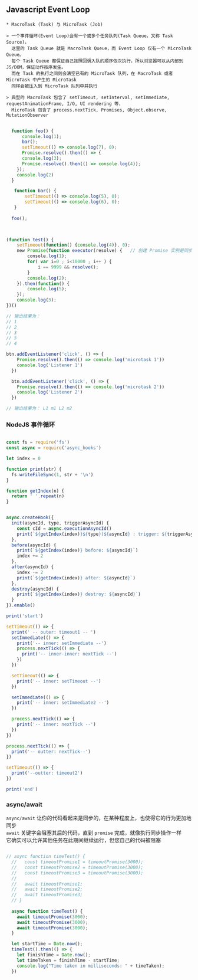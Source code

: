 ## Javascript Event Loop

    * MacroTask (Task) 与 MicroTask (Job)  
    
    > 一个事件循环(Event Loop)会有一个或多个任务队列(Task Queue，又称 Task Source)，
      这里的 Task Queue 就是 MacroTask Queue，而 Event Loop 仅有一个 MicroTask Queue。
      每个 Task Queue 都保证自己按照回调入队的顺序依次执行，所以浏览器可以从内部到JS/DOM，保证动作按序发生。
      而在 Task 的执行之间则会清空已有的 MicroTask 队列，在 MacroTask 或者 MicroTask 中产生的 MicroTask 
      同样会被压入到 MicroTask 队列中并执行  
      
    > 典型的 MacroTask 包含了 setTimeout, setInterval, setImmediate, requestAnimationFrame, I/O, UI rendering 等，
      MicroTask 包含了 process.nextTick, Promises, Object.observe, MutationObserver 


```js
   
  function foo() {
      console.log(1);
      bar();
      setTimeout(() => console.log(7), 0);
      Promise.resolve().then(() => {
      console.log(3);
      Promise.resolve().then(() => console.log(4));
    });
    console.log(2)
  }

   function bar() {
       setTimeout(() => console.log(5), 0);
       setTimeout(() => console.log(6), 0);
   }
  
  foo();
  
```



```js

(function test() {
    setTimeout(function() {console.log(4)}, 0);
    new Promise(function executor(resolve) {   // 创建 Promise 实例是同步的 ！！
        console.log(1);
        for( var i=0 ; i<10000 ; i++ ) {
            i == 9999 && resolve();
        }
        console.log(2);
    }).then(function() {
        console.log(5);
    });
    console.log(3);
})()

// 输出结果为：
// 1
// 2
// 3
// 5
// 4

```



```js
btn.addEventListener('click', () => {
    Promise.resolve().then(() => console.log('microtask 1'))
    console.log('Listener 1')
  })

  btn.addEventListener('click', () => {
    Promise.resolve().then(() => console.log('microtask 2'))
    console.log('Listener 2')
  })

// 输出结果为： L1 m1 L2 m2

```  



### NodeJS 事件循环

```js

const fs = require('fs')
const async = require('async_hooks')

let index = 0

function print(str) {
  fs.writeFileSync(1, str + '\n')
}

function getIndex(n) {
  return ' '.repeat(n)
}


async.createHook({
  init(asyncId, type, triggerAsyncId) {
    const cId = async.executionAsyncId()
    print(`${getIndex(index)}${type}(${asyncId} : trigger: ${triggerAsyncId} scope: ${cId}`)
  },
  before(asyncId) {
    print(`${getIndex(index)} before: ${asyncId}`)
    index += 2
  },
  after(asyncId) {
    index -= 2
    print(`${getIndex(index)} after: ${asyncId}`)
  },
  destroy(asyncId) {
    print(`${getIndex(index)} destroy: ${asyncId}`)
  }
}).enable()

print('start')

setTimeout(() => {
  print(' -- outer: timeout1 -- ')
  setImmediate(() => {
    print('-- inner: setImmediate --')
    process.nextTick(() => {
      print('-- inner-inner: nextTick --')
    })
  })

  setTimeout(() => {
    print('-- inner: setTimeout --')
  })

  setImmediate(() => {
    print('-- inner: setImmediate2 --')
  })

  process.nextTick(() => {
    print('-- inner: nextTick --')
  })
})

process.nextTick(() => {
  print('-- outter: nextTick--')
})

setTimeout(() => {
  print('--outter: timeout2')
})

print('end')

```


### async/await 

`async/await` 让你的代码看起来是同步的，在某种程度上，也使得它的行为更加地同步  
`await` 关键字会阻塞其后的代码，直到 `promise` 完成，就像执行同步操作一样  
它确实可以允许其他任务在此期间继续运行，但您自己的代码被阻塞  

```js

// async function timeTest() {
  //   const timeoutPromise1 = timeoutPromise(3000);
  //   const timeoutPromise2 = timeoutPromise(3000);
  //   const timeoutPromise3 = timeoutPromise(3000);
  //
  //   await timeoutPromise1;
  //   await timeoutPromise2;
  //   await timeoutPromise3;
  // }
  
  async function timeTest() {
    await timeoutPromise(3000);
    await timeoutPromise(3000);
    await timeoutPromise(3000);
  }

  let startTime = Date.now();
  timeTest().then(() => {
    let finishTime = Date.now();
    let timeTaken = finishTime - startTime;
    console.log("Time taken in milliseconds: " + timeTaken);
  })

```





